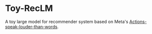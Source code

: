 # Toy-RecLM
A toy large model for recommender system based on Meta's [Actions-speak-louder-than-words](https://arxiv.org/pdf/2402.17152.pdf).
